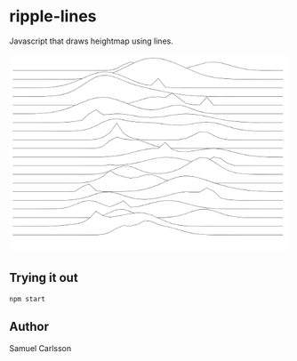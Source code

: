 # ripple-lines
Javascript that draws heightmap using lines.

![Screenshot 1](screenshots/1.png "Mountain range")

## Trying it out
```bash
npm start
```

## Author
Samuel Carlsson
